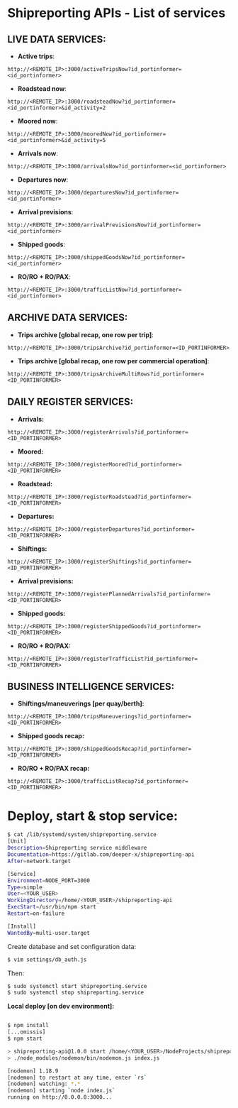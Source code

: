 # Shipreporting APIs - List of services

## LIVE DATA SERVICES:

- __Active trips__:
```
http://<REMOTE_IP>:3000/activeTripsNow?id_portinformer=<id_portinformer>
```

- __Roadstead now__:
```
http://<REMOTE_IP>:3000/roadsteadNow?id_portinformer=<id_portinformer>&id_activity=2
```

- __Moored now__:
```
http://<REMOTE_IP>:3000/mooredNow?id_portinformer=<id_portinformer>&id_activity=5
```

- __Arrivals now__:
```
http://<REMOTE_IP>:3000/arrivalsNow?id_portinformer=<id_portinformer>
```

- __Departures now__:
```
http://<REMOTE_IP>:3000/departuresNow?id_portinformer=<id_portinformer>
```

- __Arrival previsions__:
```
http://<REMOTE_IP>:3000/arrivalPrevisionsNow?id_portinformer=<id_portinformer>
```

- __Shipped goods__:
```
http://<REMOTE_IP>:3000/shippedGoodsNow?id_portinformer=<id_portinformer>
```

- __RO/RO + RO/PAX__:
```
http://<REMOTE_IP>:3000/trafficListNow?id_portinformer=<id_portinformer>
```

## ARCHIVE DATA SERVICES:

- __Trips archive [global recap, one row per trip]__:
```
http://<REMOTE_IP>:3000/tripsArchive?id_portinformer=<ID_PORTINFORMER>
```
- __Trips archive [global recap, one row per commercial operation]__:
```
http://<REMOTE_IP>:3000/tripsArchiveMultiRows?id_portinformer=<ID_PORTINFORMER>
```

## DAILY REGISTER SERVICES:

- __Arrivals:__
```
http://<REMOTE_IP>:3000/registerArrivals?id_portinformer=<ID_PORTINFORMER>
```

- __Moored:__
```
http://<REMOTE_IP>:3000/registerMoored?id_portinformer=<ID_PORTINFORMER>
```

- __Roadstead:__
```
http://<REMOTE_IP>:3000/registerRoadstead?id_portinformer=<ID_PORTINFORMER>
```

- __Departures:__
```
http://<REMOTE_IP>:3000/registerDepartures?id_portinformer=<ID_PORTINFORMER>
```

- __Shiftings:__
```
http://<REMOTE_IP>:3000/registerShiftings?id_portinformer=<ID_PORTINFORMER>
```

- __Arrival previsions:__
```
http://<REMOTE_IP>:3000/registerPlannedArrivals?id_portinformer=<ID_PORTINFORMER>
```

- __Shipped goods:__
```
http://<REMOTE_IP>:3000/registerShippedGoods?id_portinformer=<ID_PORTINFORMER>
```

- __RO/RO + RO/PAX:__
```
http://<REMOTE_IP>:3000/registerTrafficList?id_portinformer=<ID_PORTINFORMER>
```

## BUSINESS INTELLIGENCE SERVICES: ##
- __Shiftings/maneuverings [per quay/berth]:__
```
http://<REMOTE_IP>:3000/tripsManeuverings?id_portinformer=<ID_PORTINFORMER>
```

- __Shipped goods recap:__
```
http://<REMOTE_IP>:3000/shippedGoodsRecap?id_portinformer=<ID_PORTINFORMER>
```

- __RO/RO + RO/PAX recap:__
```
http://<REMOTE_IP>:3000/trafficListRecap?id_portinformer=<ID_PORTINFORMER>
```



# __Deploy, start & stop service:__

```bash
$ cat /lib/systemd/system/shipreporting.service 
[Unit]
Description=Shipreporting service middleware
Documentation=https://gitlab.com/deeper-x/shipreporting-api
After=network.target

[Service]
Environment=NODE_PORT=3000
Type=simple
User=<YOUR_USER>
WorkingDirectory=/home/<YOUR_USER>/shipreporting-api
ExecStart=/usr/bin/npm start
Restart=on-failure

[Install]
WantedBy=multi-user.target
```
Create database and set configuration data:
```bash
$ vim settings/db_auth.js 
```

Then:
```bash
$ sudo systemctl start shipreporting.service
$ sudo systemctl stop shipreporting.service
```

__Local deploy [on dev environment]:__
```bash

$ npm install
[...omissis]
$ npm start

> shipreporting-api@1.0.0 start /home/<YOUR_USER>/NodeProjects/shipreporting-api
> ./node_modules/nodemon/bin/nodemon.js index.js

[nodemon] 1.18.9
[nodemon] to restart at any time, enter `rs`
[nodemon] watching: *.*
[nodemon] starting `node index.js`
running on http://0.0.0.0:3000...
```

